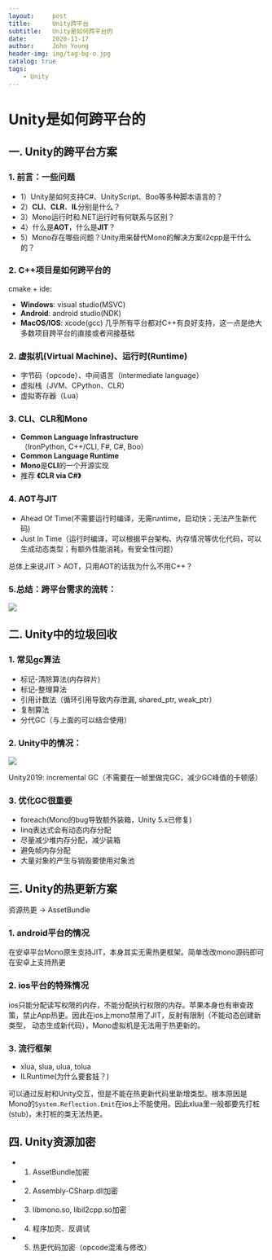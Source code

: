```yaml
---
layout:     post
title:      Unity跨平台
subtitle:   Unity是如何跨平台的
date:       2020-11-17
author:     John Young
header-img: img/tag-bg-o.jpg
catalog: true
tags:
    - Unity
---
```


# Unity是如何跨平台的

## 一. Unity的跨平台方案

### 1. 前言：一些问题

* 1）Unity是如何支持C#、UnityScript、Boo等多种脚本语言的？
* 2）**CLI**、**CLR**、**IL**分别是什么？
* 3）Mono运行时和.NET运行时有何联系与区别？
* 4）什么是**AOT**，什么是**JIT**？
* 5）Mono存在哪些问题？Unity用来替代Mono的解决方案il2cpp是干什么的？

### 2. C++项目是如何跨平台的
cmake + ide:
* **Windows**: visual studio(MSVC)
* **Android**: android studio(NDK)
* **MacOS/IOS**: xcode(gcc)
几乎所有平台都对C++有良好支持，这一点是绝大多数项目跨平台的直接或者间接基础

### 2. 虚拟机(Virtual Machine)、运行时(Runtime)

* 字节码（opcode）、中间语言（intermediate language）
* 虚拟栈（JVM、CPython、CLR）
* 虚拟寄存器（Lua）

### 3. CLI、CLR和Mono

* **Common Language Infrastructure**（IronPython, C++/CLI, F#, C#, Boo）
* **Common Language Runtime**
* **Mono**是**CLI**的一个开源实现
* 推荐 **《CLR via C#》**

### 4. AOT与JIT

* Ahead Of Time(不需要运行时编译，无需runtime，启动快；无法产生新代码)
* Just In Time（运行时编译，可以根据平台架构、内存情况等优化代码，可以生成动态类型；有额外性能消耗，有安全性问题）

总体上来说JIT > AOT，只用AOT的话我为什么不用C++？

### 5.总结：跨平台需求的流转：
![](https://johnyoung404.github.io/img/cross-platform/1.jpg)

## 二. Unity中的垃圾回收

### 1. 常见gc算法

* 标记-清除算法(内存碎片)
* 标记-整理算法
* 引用计数法（循环引用导致内存泄漏, shared_ptr, weak_ptr）
* 复制算法
* 分代GC（与上面的可以结合使用）

### 2. Unity中的情况：
![](https://johnyoung404.github.io/img/cross-platform/2.jpg)

Unity2019: incremental GC（不需要在一帧里做完GC，减少GC峰值的卡顿感）

### 3. 优化GC很重要

* foreach(Mono的bug导致额外装箱，Unity 5.x已修复)
* linq表达式会有动态内存分配
* 尽量减少堆内存分配，减少装箱
* 避免帧内存分配
* 大量对象的产生与销毁要使用对象池

## 三. Unity的热更新方案

资源热更 -> AssetBundle

### 1. android平台的情况
在安卓平台Mono原生支持JIT，本身其实无需热更框架。简单改改mono源码即可在安卓上支持热更

### 2. ios平台的特殊情况
ios只能分配读写权限的内存，不能分配执行权限的内存。苹果本身也有审查政策，禁止App热更。因此在ios上mono禁用了JIT，反射有限制（不能动态创建新类型， 动态生成新代码），Mono虚拟机是无法用于热更新的。

### 3. 流行框架
* xlua, slua, ulua, tolua
* ILRuntime(为什么要套娃？)

可以通过反射和Unity交互，但是不能在热更新代码里新增类型。根本原因是Mono的`System.Reflection.Emit`在ios上不能使用。因此xlua里一般都要先打桩(stub)，未打桩的类无法热更。

## 四. Unity资源加密

* 1. AssetBundle加密
* 2. Assembly-CSharp.<span>dll加密
* 3. libmono.<span>so, libil2cpp.<span>so加密
* 4. 程序加壳、反调试
* 5. 热更代码加密（opcode混淆与修改）